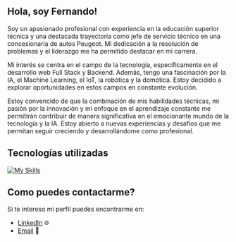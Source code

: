 ## Hola, soy Fernando!

Soy un apasionado profesional con experiencia en la educación superior técnica y una destacada trayectoria como jefe de servicio técnico en una concesionaria de autos Peugeot. Mi dedicación a la resolución de problemas y el liderazgo me ha permitido destacar en mi carrera.

Mi interés se centra en el campo de la tecnología, específicamente en el desarrollo web Full Stack y Backend. Además, tengo una fascinación por la IA, el Machine Learning, el IoT, la robótica y la domótica. Estoy decidido a explorar oportunidades en estos campos en constante evolución.

Estoy convencido de que la combinación de mis habilidades técnicas, mi pasión por la innovación y mi enfoque en el aprendizaje constante me permitirán contribuir de manera significativa en el emocionante mundo de la tecnología y la IA. Estoy abierto a nuevas experiencias y desafíos que me permitan seguir creciendo y desarrollándome como profesional.

## Tecnologías utilizadas

[![My Skills](https://skillicons.dev/icons?i=js,html,css,react,redux,git,nodejs,express,nextjs,ts,py,mysql,java,sequelize,postgres,bootstraps )](https://skillicons.dev)


## Como puedes contactarme?

Si te intereso mi perfil puedes encontrarme en:

- [LinkedIn](https://www.linkedin.com/in/fernando-marcel-adrogu%C3%A9-benas/) 🌐
- [Email](mailto:chinoadrogue@gmail.com) 📧

